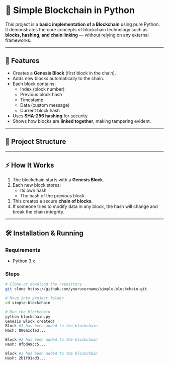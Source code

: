# 🧱 Simple Blockchain in Python

This project is a **basic implementation of a Blockchain** using pure Python.  
It demonstrates the core concepts of blockchain technology such as **blocks, hashing, and chain linking** — without relying on any external frameworks.

---

## 🚀 Features
- Creates a **Genesis Block** (first block in the chain).
- Adds new blocks automatically to the chain.
- Each block contains:
  - Index (block number)
  - Previous block hash
  - Timestamp
  - Data (custom message)
  - Current block hash
- Uses **SHA-256 hashing** for security.
- Shows how blocks are **linked together**, making tampering evident.

---

## 📂 Project Structure

---

## ⚡ How It Works
1. The blockchain starts with a **Genesis Block**.
2. Each new block stores:
   - Its own hash
   - The hash of the previous block
3. This creates a secure **chain of blocks**.
4. If someone tries to modify data in any block, the hash will change and break the chain integrity.

---

## 🛠️ Installation & Running
### Requirements
- Python 3.x

### Steps
```bash
# Clone or download the repository
git clone https://github.com/yourusername/simple-blockchain.git

# Move into project folder
cd simple-blockchain

# Run the blockchain
python blockchain.py
Genesis Block created!
Block #1 has been added to the blockchain
Hash: 000a1cfe3...

Block #2 has been added to the blockchain
Hash: 0fbd49cc5...

Block #3 has been added to the blockchain
Hash: 2b1f91ad3...
